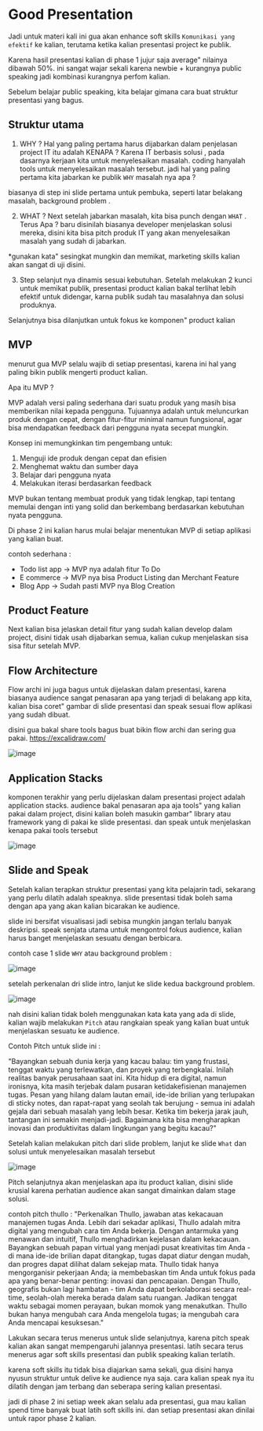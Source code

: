 # Good Presentation
Jadi untuk materi kali ini gua akan enhance soft skills `Komunikasi yang efektif` ke kalian, terutama ketika kalian presentasi project ke publik.

Karena hasil presentasi kalian di phase 1 jujur saja average" nilainya dibawah 50%. ini sangat wajar sekali karena newbie + kurangnya public speaking jadi kombinasi kurangnya perfom kalian.

Sebelum belajar public speaking, kita belajar gimana cara buat struktur presentasi yang bagus.

## Struktur utama 
1. WHY ?
Hal yang paling pertama harus dijabarkan dalam penjelasan project IT itu adalah KENAPA ?
Karena IT berbasis solusi , pada dasarnya kerjaan kita untuk menyelesaikan masalah.
coding hanyalah tools untuk menyelesaikan masalah tersebut. jadi hal yang paling pertama kita jabarkan ke publik `WHY` masalah nya apa ? 

biasanya di step ini slide pertama untuk pembuka, seperti latar belakang masalah, background problem .

2. WHAT ?
Next setelah jabarkan masalah, kita bisa punch dengan `WHAT` . Terus Apa ?
baru disinilah biasanya developer menjelaskan solusi mereka, disini kita bisa pitch produk IT yang akan menyelesaikan masalah yang sudah di jabarkan.

*gunakan kata" sesingkat mungkin dan memikat, marketing skills kalian akan sangat di uji disini.

3. Step selanjut nya dinamis sesuai kebutuhan.
Setelah melakukan 2 kunci untuk memikat publik, presentasi product kalian bakal terlihat lebih efektif untuk didengar, karna publik sudah tau masalahnya dan solusi produknya.

Selanjutnya bisa dilanjutkan untuk fokus ke komponen" product kalian

## MVP 
menurut gua MVP selalu wajib di setiap presentasi, karena ini hal yang paling bikin publik mengerti product kalian.

Apa itu MVP ?

MVP adalah versi paling sederhana dari suatu produk yang masih bisa memberikan nilai kepada pengguna. Tujuannya adalah untuk meluncurkan produk dengan cepat, dengan fitur-fitur minimal namun fungsional, agar bisa mendapatkan feedback dari pengguna nyata secepat mungkin.

Konsep ini memungkinkan tim pengembang untuk:
1. Menguji ide produk dengan cepat dan efisien
2. Menghemat waktu dan sumber daya
3. Belajar dari pengguna nyata
4. Melakukan iterasi berdasarkan feedback

MVP bukan tentang membuat produk yang tidak lengkap, tapi tentang memulai dengan inti yang solid dan berkembang berdasarkan kebutuhan nyata pengguna.

Di phase 2 ini kalian harus mulai belajar menentukan MVP di setiap aplikasi yang kalian buat.

contoh sederhana :

- Todo list app -> MVP nya adalah fitur To Do
- E commerce -> MVP nya bisa Product Listing dan Merchant Feature
- Blog App -> Sudah pasti MVP nya Blog Creation


## Product Feature 
Next kalian bisa jelaskan detail fitur yang sudah kalian develop dalam project, disini tidak usah dijabarkan semua, kalian cukup menjelaskan sisa sisa fitur setelah MVP.

## Flow Architecture
Flow archi ini juga bagus untuk dijelaskan dalam presentasi, karena biasanya audience sangat penasaran apa yang terjadi di belakang app kita, kalian bisa coret" gambar di slide presentasi dan speak sesuai flow aplikasi yang sudah dibuat.

disini gua bakal share tools bagus buat bikin flow archi dan sering gua pakai.
https://excalidraw.com/

![image](https://github.com/user-attachments/assets/48a6af7a-1cbc-4fd2-99c2-22279e7d7e20)


## Application Stacks 
komponen terakhir yang perlu dijelaskan dalam presentasi project adalah application stacks.
audience bakal penasaran apa aja tools" yang kalian pakai dalam project, disini kalian boleh masukin gambar" library atau framework yang di pakai ke slide presentasi. dan speak untuk menjelaskan kenapa pakai tools tersebut

![image](https://github.com/user-attachments/assets/8912b841-895f-4f3d-abe8-bf6fcd4949f4)

## Slide and Speak 

Setelah kalian terapkan struktur presentasi yang kita pelajarin tadi, sekarang yang perlu dilatih adalah speaknya. slide presentasi tidak boleh sama dengan apa yang akan kalian bicarakan ke audience.

slide ini bersifat visualisasi jadi sebisa mungkin jangan terlalu banyak deskripsi.
speak senjata utama untuk mengontrol fokus audience, kalian harus banget menjelaskan sesuatu dengan berbicara.

contoh case 1 slide `WHY` atau background problem :

![image](https://github.com/user-attachments/assets/fa6f3147-25bd-40fd-aae4-4ccbd6a5a60e)

setelah perkenalan dri slide intro, lanjut ke slide kedua background problem.

![image](https://github.com/user-attachments/assets/db5519a6-2934-46ce-b033-77a33104ecd6)

nah disini kalian tidak boleh menggunakan kata kata yang ada di slide, kalian wajib melakukan `Pitch` atau rangkaian speak yang kalian buat untuk menjelaskan sesuatu ke audience.

Contoh Pitch untuk slide ini :

"Bayangkan sebuah dunia kerja yang kacau balau: tim yang frustasi, tenggat waktu yang terlewatkan, dan proyek yang terbengkalai. Inilah realitas banyak perusahaan saat ini. Kita hidup di era digital, namun ironisnya, kita masih terjebak dalam pusaran ketidakefisienan manajemen tugas. Pesan yang hilang dalam lautan email, ide-ide brilian yang terlupakan di sticky notes, dan rapat-rapat yang seolah tak berujung - semua ini adalah gejala dari sebuah masalah yang lebih besar. Ketika tim bekerja jarak jauh, tantangan ini semakin menjadi-jadi. Bagaimana kita bisa mengharapkan inovasi dan produktivitas dalam lingkungan yang begitu kacau?"

Setelah kalian melakukan pitch dari slide problem, lanjut ke slide `What` dan solusi untuk menyelesaikan masalah tersebut

![image](https://github.com/user-attachments/assets/eeda9236-5d94-4779-a7d1-549e40d9f17b)

Pitch selanjutnya akan menjelaskan apa itu product kalian, disini slide krusial karena perhatian audience akan sangat dimainkan dalam stage solusi.

contoh pitch thullo : 
"Perkenalkan Thullo, jawaban atas kekacauan manajemen tugas Anda. Lebih dari sekadar aplikasi, Thullo adalah mitra digital yang mengubah cara tim Anda bekerja. Dengan antarmuka yang menawan dan intuitif, Thullo menghadirkan kejelasan dalam kekacauan. Bayangkan sebuah papan virtual yang menjadi pusat kreativitas tim Anda - di mana ide-ide brilian dapat ditangkap, tugas dapat diatur dengan mudah, dan progres dapat dilihat dalam sekejap mata. Thullo tidak hanya mengorganisir pekerjaan Anda; ia membebaskan tim Anda untuk fokus pada apa yang benar-benar penting: inovasi dan pencapaian. Dengan Thullo, geografis bukan lagi hambatan - tim Anda dapat berkolaborasi secara real-time, seolah-olah mereka berada dalam satu ruangan. Jadikan tenggat waktu sebagai momen perayaan, bukan momok yang menakutkan. Thullo bukan hanya mengubah cara Anda mengelola tugas; ia mengubah cara Anda mencapai kesuksesan."

Lakukan secara terus menerus untuk slide selanjutnya, karena pitch speak kalian akan sangat mempengaruhi jalannya presentasi. latih secara terus menerus agar soft skills presentasi dan publik speaking kalian terlatih.

karena soft skills itu tidak bisa diajarkan sama sekali, gua disini hanya nyusun struktur untuk delive ke audience nya saja. cara kalian speak nya itu dilatih dengan jam terbang dan seberapa sering kalian presentasi.

jadi di phase 2 ini setiap week akan selalu ada presentasi, gua mau kalian spend time banyak buat latih soft skills ini. dan setiap presentasi akan dinilai untuk rapor phase 2 kalian.
